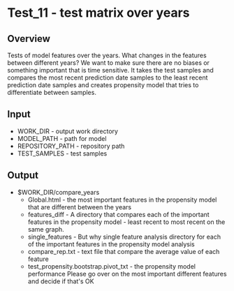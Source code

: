 # Test_11 - test matrix over years

## Overview
Tests of model features over the years. What changes in the features between different years?
We want to make sure there are no biases or something important that is time sensitive.
It takes the test samples and compares the most recent prediction date samples to the least recent prediction date samples and creates propensity model that tries to differentiate between samples.

## Input
- WORK_DIR - output work directory
- MODEL_PATH - path for model
- REPOSITORY_PATH - repository path
- TEST_SAMPLES - test samples

## Output
- $WORK_DIR/compare_years
    - Global.html - the most important features in the propensity model that are different between the years
    - features_diff - A directory that compares each of the important features in the propensity model - least recent to most recent on the same graph.
    - single_features - But why single feature analysis directory for each of the important features in the propensity model analysis
    - compare_rep.txt - text file that compare the average value of each feature
    - test_propensity.bootstrap.pivot_txt - the propensity model performance
Please go over on the most important different features and decide if that's OK
